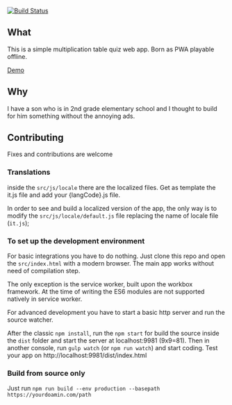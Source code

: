 [![Build Status](https://www.travis-ci.com/LucaRainone/multiplication-tables-webapp.svg?branch=master)](https://www.travis-ci.com/LucaRainone/multiplication-tables-webapp)

## What
This is a simple multiplication table quiz web app. Born as PWA playable offline.

[Demo](https://www.rain1.it/tabelline/)

## Why
I have a son who is in 2nd grade elementary school and I thought to build for him something without the annoying ads.

## Contributing

Fixes and contributions are welcome

### Translations

inside the `src/js/locale` there are the localized files. Get as template the it.js file and add your {langCode}.js file.

In order to see and build a localized version of the app, the only way is to modify the `src/js/locale/default.js` file
replacing the name of locale file (`it.js`);

### To set up the development environment
For basic integrations you have to do nothing. Just clone this repo and open the `src/index.html` with a modern
browser. The main app works without need of compilation step.

The only exception is the service worker, built upon the workbox framework. At the time of writing the ES6 modules are
not supported natively in service worker.

For advanced development you have to start a basic http server and run the source watcher.

After the classic `npm install`, run the `npm start` for build the source inside the `dist` folder and start the server at 
localhost:9981 (9x9=81). Then in another console, run `gulp watch` (or `npm run watch`) and start coding. 
Test your app on http://localhost:9981/dist/index.html

### Build from source only

Just run `npm run build --env production --basepath https://yourdoamin.com/path`



